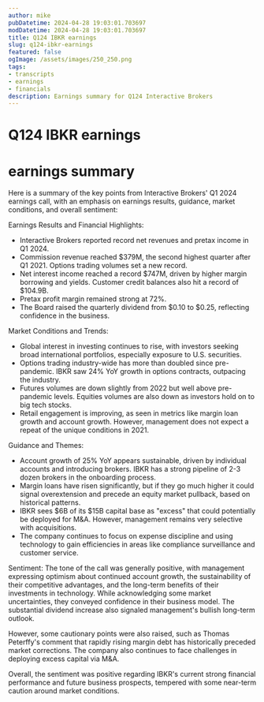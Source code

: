 ```yaml
---
author: mike
pubDatetime: 2024-04-28 19:03:01.703697
modDatetime: 2024-04-28 19:03:01.703697
title: Q124 IBKR earnings
slug: q124-ibkr-earnings
featured: false
ogImage: /assets/images/250_250.png
tags:
- transcripts
- earnings
- financials
description: Earnings summary for Q124 Interactive Brokers
---
```

# Q124 IBKR earnings

# earnings summary
Here is a summary of the key points from Interactive Brokers' Q1 2024 earnings call, with an emphasis on earnings results, guidance, market conditions, and overall sentiment:

Earnings Results and Financial Highlights:
- Interactive Brokers reported record net revenues and pretax income in Q1 2024. 
- Commission revenue reached $379M, the second highest quarter after Q1 2021. Options trading volumes set a new record.
- Net interest income reached a record $747M, driven by higher margin borrowing and yields. Customer credit balances also hit a record of $104.9B.
- Pretax profit margin remained strong at 72%.
- The Board raised the quarterly dividend from $0.10 to $0.25, reflecting confidence in the business.

Market Conditions and Trends:
- Global interest in investing continues to rise, with investors seeking broad international portfolios, especially exposure to U.S. securities. 
- Options trading industry-wide has more than doubled since pre-pandemic. IBKR saw 24% YoY growth in options contracts, outpacing the industry.
- Futures volumes are down slightly from 2022 but well above pre-pandemic levels. Equities volumes are also down as investors hold on to big tech stocks.
- Retail engagement is improving, as seen in metrics like margin loan growth and account growth. However, management does not expect a repeat of the unique conditions in 2021.

Guidance and Themes:
- Account growth of 25% YoY appears sustainable, driven by individual accounts and introducing brokers. IBKR has a strong pipeline of 2-3 dozen brokers in the onboarding process.
- Margin loans have risen significantly, but if they go much higher it could signal overextension and precede an equity market pullback, based on historical patterns. 
- IBKR sees $6B of its $15B capital base as "excess" that could potentially be deployed for M&A. However, management remains very selective with acquisitions.
- The company continues to focus on expense discipline and using technology to gain efficiencies in areas like compliance surveillance and customer service.

Sentiment:
The tone of the call was generally positive, with management expressing optimism about continued account growth, the sustainability of their competitive advantages, and the long-term benefits of their investments in technology. While acknowledging some market uncertainties, they conveyed confidence in their business model. The substantial dividend increase also signaled management's bullish long-term outlook.

However, some cautionary points were also raised, such as Thomas Peterffy's comment that rapidly rising margin debt has historically preceded market corrections. The company also continues to face challenges in deploying excess capital via M&A.

Overall, the sentiment was positive regarding IBKR's current strong financial performance and future business prospects, tempered with some near-term caution around market conditions.